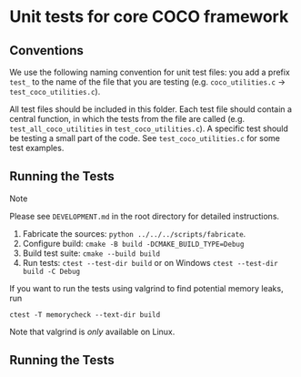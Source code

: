 # Unit tests for core COCO framework

## Conventions

We use the following naming convention for unit test files: you add a prefix `test_` to the name of the file that you are testing (e.g. `coco_utilities.c` ->
`test_coco_utilities.c`). 

All test files should be included in this folder. Each test file should contain a central function, in which the tests from the file are called (e.g. `test_all_coco_utilities` in `test_coco_utilities.c`).
A specific test should be testing a small part of the code. See `test_coco_utilities.c` for some test examples.

## Running the Tests

> [!NOTE]
>
> Please see `DEVELOPMENT.md` in the root directory for detailed instructions.

1. Fabricate the sources: `python ../../../scripts/fabricate`.
1. Configure build: `cmake -B build -DCMAKE_BUILD_TYPE=Debug`
1. Build test suite: `cmake --build build`
1. Run tests: `ctest --test-dir build` or on Windows `ctest --test-dir build -C Debug`

If you want to run the tests using valgrind to find potential memory leaks, run

~~~
ctest -T memorycheck --text-dir build
~~~

Note that valgrind is _only_ available on Linux.

## Running the Tests 